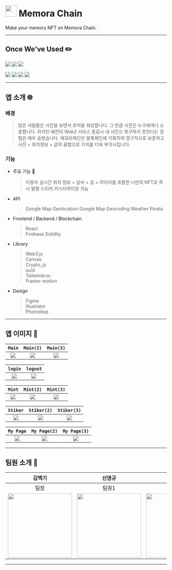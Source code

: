 # <img src="https://cdn.discordapp.com/attachments/1106415379984683082/1126843862506287104/1ICON.png" width="35" height="35"> Memora Chain

Make your memory NFT on Memora Chain.

---

## Once We've Used ✏️

<img src="https://img.shields.io/badge/React-61DAFB?style=flat&logo=React&logoColor=white"/> <img src="https://img.shields.io/badge/Firebase-FFCA28?style=flat&logo=firebase&logoColor=white"/> <img src="https://img.shields.io/badge/solidity-2C4F7C?style=flat&logo=solidity&logoColor=white"/>

<img src="https://img.shields.io/badge/web3.js-F16822?style=flat&logo=web3dotjs&logoColor=white"/> <img src="https://img.shields.io/badge/HTML5-E34F26?style=flat&logo=HTML5&logoColor=white"/> <img src="https://img.shields.io/badge/Tailwind Css-06B6D4?style=flat&logo=Tailwind Css&logoColor=white"/> <img src="https://img.shields.io/badge/CSS3-1572B6?style=flat&logo=CSS3&logoColor=white"/>

---

## 앱 소개 🌐

### 배경

> 많은 사람들은 사진을 보면서 추억을 회상합니다. 그 만큼 사진은 누구에게나 소중합니다.
> 하지만 예전의 Web2 서비스 종료시 내 사진으 복구하지 못한다는 경험은 매우 슬펐습니다.
> 메모라체인은 블록체인에 기록하여 영구적으로 보존하고 사진 + 위치정보 + 글의 융합으로 가치를 더욱 부각시킵니다.

### 기능

- 주요 기능 🚨

  > 이용자 실시간 위치 정보 + 날씨 + 글 + 이미지를 포함한 나만의 NFT로 즉시 발행
  > 스티커 커스터마이징 가능

- API

  > Google Map Geolocation
  > Google Map Geocoding
  > Weather
  > Pinata

- Frontend / Backend / Blockchain

  > React  
  > Firebase
  > Solidity

- Library

  > Web3.js  
  > Canvas  
  > Crypto_js  
  > uuid  
  > Tailwindcss  
  > Framer-motion

- Design
  > Figma  
  > Illustrator  
  > Photoshop

---

## 앱 이미지 🙈

|                                            `Main`                                             |                                           `Main(2)`                                           |                                           `Main(3)`                                           |
| :-------------------------------------------------------------------------------------------: | :-------------------------------------------------------------------------------------------: | :-------------------------------------------------------------------------------------------: |
| ![](https://cdn.discordapp.com/attachments/1106415379984683082/1128206054510051368/image.png) | ![](https://cdn.discordapp.com/attachments/1106415379984683082/1128206055059492885/image.png) | ![](https://cdn.discordapp.com/attachments/1106415379984683082/1128206055340515408/image.png) |

|                                            `login`                                            |                                           `logout`                                            |
| :-------------------------------------------------------------------------------------------: | :-------------------------------------------------------------------------------------------: |
| ![](https://cdn.discordapp.com/attachments/1106415379984683082/1128209129584996422/image.png) | ![](https://cdn.discordapp.com/attachments/1106415379984683082/1128199998027354182/image.png) |

|                                            `Mint`                                             |                                           `Mint(2)`                                           |                                           `Mint(3)`                                           |
| :-------------------------------------------------------------------------------------------: | :-------------------------------------------------------------------------------------------: | :-------------------------------------------------------------------------------------------: |
| ![](https://cdn.discordapp.com/attachments/1106415379984683082/1128351581675454504/image.png) | ![](https://cdn.discordapp.com/attachments/1106415379984683082/1128351581985853480/image.png) | ![](https://cdn.discordapp.com/attachments/1106415379984683082/1128351582321385592/image.png) |

|                                           `Stiker`                                            |                                          `Stiker(2)`                                          |                                          `Stiker(3)`                                          |
| :-------------------------------------------------------------------------------------------: | :-------------------------------------------------------------------------------------------: | :-------------------------------------------------------------------------------------------: |
| ![](https://cdn.discordapp.com/attachments/1106415379984683082/1128351582707253298/image.png) | ![](https://cdn.discordapp.com/attachments/1106415379984683082/1128351583323816106/image.png) | ![](https://cdn.discordapp.com/attachments/1106415379984683082/1128351583655186533/image.png) |

|                                           `My Page`                                           |                                         `My Page(2)`                                          |                                         `My Page(3)`                                          |
| :-------------------------------------------------------------------------------------------: | :-------------------------------------------------------------------------------------------: | :-------------------------------------------------------------------------------------------: |
| ![](https://cdn.discordapp.com/attachments/1106415379984683082/1128351584020078763/image.png) | ![](https://cdn.discordapp.com/attachments/1106415379984683082/1128351584338837566/image.png) | ![](https://cdn.discordapp.com/attachments/1106415379984683082/1128351584624070757/image.png) |

---

## 팀원 소개 👷

|                                                                                                                   김백기                                                                                                                    |                                                                                                                   신영규                                                                                                                    |                                                                                                                   조하빈                                                                                                                    |                                                                                                                   진영웅                                                                                                                    |
| :-----------------------------------------------------------------------------------------------------------------------------------------------------------------------------------------------------------------------------------------: | :-----------------------------------------------------------------------------------------------------------------------------------------------------------------------------------------------------------------------------------------: | :-----------------------------------------------------------------------------------------------------------------------------------------------------------------------------------------------------------------------------------------: | :-----------------------------------------------------------------------------------------------------------------------------------------------------------------------------------------------------------------------------------------: |
|                                                                                                                    팀장                                                                                                                     |                                                                                                                    팀원1                                                                                                                    |                                                                                                                    팀원2                                                                                                                    |                                                                                                                    팀원3                                                                                                                    |
| <img src="https://images-ext-2.discordapp.net/external/cIQy-JJCEJGuS3J3nzpX365K_swr8nIfxpjPYmnNsfY/%3Fauto%3Dformat%26dpr%3D1%26w%3D1000/https/i.seadn.io/gcs/files/8bf928d623fcf4e7817161a099572df6.png?width=382&height=625" width="200"> | <img src="https://images-ext-2.discordapp.net/external/21Vl9avw_bV5mfnZANdF-_zzLNv_Jxtvta1J8bJEgGs/%3Fauto%3Dformat%26dpr%3D1%26w%3D1000/https/i.seadn.io/gcs/files/9849f33a67f5ca56ac4c9dd68a36a181.png?width=382&height=625" width="200"> | <img src="https://images-ext-2.discordapp.net/external/5QT0yZQcsE2mXEFHM9LXt1EjIqUnD6bQt7i9Y2wyF3g/%3Fauto%3Dformat%26dpr%3D1%26w%3D1000/https/i.seadn.io/gcs/files/bd6be633a2afe9c4bf39b61dda25c3a1.png?width=382&height=625" width="200"> | <img src="https://images-ext-2.discordapp.net/external/DvILrjNmKcsQ17Qjs-ODOJIoW613Yx0F7mH1b4c5xso/%3Fauto%3Dformat%26dpr%3D1%26w%3D1000/https/i.seadn.io/gcs/files/616b081d250c916418c7f1ad7d564821.png?width=382&height=625" width="200"> |

---
